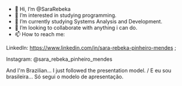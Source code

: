 - 👋 Hi, I’m @SaraRebeka
- 👀 I’m interested in studying programming.
- 🌱 I’m currently studying Systems Analysis and Development.
- 🧭 I’m looking to collaborate with anything i can do.
- 📫 How to reach me: 

LinkedIn: https://www.linkedin.com/in/sara-rebeka-pinheiro-mendes ;

Instagram: @sara_rebeka_pinheiro_mendes

And I'm Brazilian... I just followed the presentation model. / E eu sou brasileira... Só segui o modelo de apresentação.
<!---
SaraRebeka/SaraRebeka is a ✨ special ✨ repository because its `README.md` (this file) appears on your GitHub profile.
You can click the Preview link to take a look at your changes.
--->
